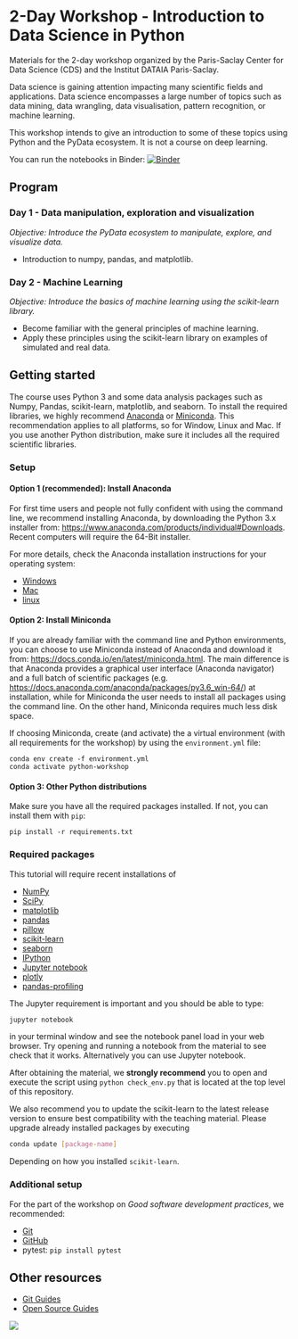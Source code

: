 # 2-Day Workshop - Introduction to Data Science in Python

Materials for the 2-day workshop organized by the Paris-Saclay Center for Data Science (CDS) and the Institut DATAIA Paris-Saclay.

Data science is gaining attention impacting many scientific fields and applications. Data science encompasses a large number of topics such as data mining, data wrangling, data visualisation, pattern recognition, or machine learning.

This workshop intends to give an introduction to some of these topics using Python and the PyData ecosystem. It is not a course on deep learning.

[comment]: <> (*Note: the material in this repo is WIP, not the finalized material.*)

You can run the notebooks in Binder: [![Binder](https://mybinder.org/badge_logo.svg)](https://mybinder.org/v2/gh/rth/data-science-workshop-2021/HEAD)

## Program

### Day 1 -  Data manipulation, exploration and visualization

*Objective: Introduce the PyData ecosystem to manipulate, explore, and visualize data.*

* Introduction to numpy, pandas, and matplotlib.


### Day 2 - Machine Learning

*Objective: Introduce the basics of machine learning using the scikit-learn library.*

* Become familiar with the general principles of machine learning.
* Apply these principles using the scikit-learn library on examples of simulated and real data.


## Getting started

The course uses Python 3 and some data analysis packages such as Numpy, Pandas, scikit-learn, matplotlib, and seaborn. 
To install the required libraries, we highly recommend [Anaconda](https://www.anaconda.com/products/individual) or [Miniconda](https://docs.conda.io/en/latest/miniconda.html).
This recommendation applies to all platforms, so for Window, Linux and Mac.
If you use another Python distribution, make sure it includes all the required scientific libraries.

### Setup

#### Option 1 (recommended): Install Anaconda

For first time users and people not fully confident with using the command line, we recommend installing Anaconda, by downloading the Python 3.x installer from: <https://www.anaconda.com/products/individual#Downloads>. Recent computers will require the 64-Bit installer.

For more details, check the Anaconda installation instructions for your operating system:
- [Windows](https://docs.anaconda.com/anaconda/install/windows/)
- [Mac](https://docs.anaconda.com/anaconda/install/mac-os/)
- [linux](https://docs.anaconda.com/anaconda/install/linux/)

#### Option 2: Install Miniconda

If you are already familiar with the command line and Python environments, you can choose to use Miniconda instead of 
Anaconda and download it from: <https://docs.conda.io/en/latest/miniconda.html>. 
The main difference is that Anaconda provides a graphical user interface (Anaconda navigator) and a full batch of 
scientific packages (e.g. <https://docs.anaconda.com/anaconda/packages/py3.6_win-64/>) at installation, while for 
Miniconda the user needs to install all packages using the command line. 
On the other hand, Miniconda requires much less disk space. 

If choosing Miniconda, create (and activate) the a virtual environment (with all requirements for the workshop) by using 
the `environment.yml` file:
```shell
conda env create -f environment.yml
conda activate python-workshop
```

#### Option 3: Other Python distributions

Make sure you have all the required packages installed. If not, you can install them with `pip`:
```shell
pip install -r requirements.txt
```

### Required packages

This tutorial will require recent installations of

- [NumPy](http://www.numpy.org)
- [SciPy](http://www.scipy.org)
- [matplotlib](http://matplotlib.org)
- [pandas](http://pandas.pydata.org)
- [pillow](https://python-pillow.org)
- [scikit-learn](http://scikit-learn.org/stable/)
- [seaborn](http://seaborn.pydata.org/)
- [IPython](http://ipython.readthedocs.org/en/stable/)
- [Jupyter notebook](http://jupyter.org)
- [plotly](https://plot.ly/)
- [pandas-profiling](https://pandas-profiling.github.io/pandas-profiling/docs/)


The Jupyter requirement is important and you should be able to type:

```bash
jupyter notebook
```

in your terminal window and see the notebook panel load in your web browser. Try opening and running a notebook from the material to see check that it works. Alternatively you can use Jupyter notebook.

After obtaining the material, we **strongly recommend** you to open and execute the script using `python check_env.py` that is located at the top level of this repository.

We also recommend you to update the scikit-learn to the latest release version to ensure best compatibility with the teaching material. Please upgrade already installed packages by executing

```bash
conda update [package-name]
```

Depending on how you installed ``scikit-learn``.


### Additional setup

For the part of the workshop on *Good software development practices*, we recommended:
- [Git](https://github.com/git-guides/install-git)
- [GitHub](https://github.com/join)
- pytest: `pip install pytest`

## Other resources

- [Git Guides](https://github.com/git-guides/)
- [Open Source Guides](https://opensource.guide/)


<img src="img/logoUPSayPlusCDS_990.png"/>
